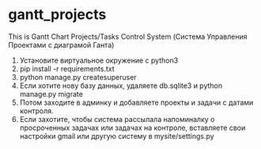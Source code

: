 # gantt_projects
This is Gantt Chart Projects/Tasks Control System (Система Управления Проектами с диаграмой Ганта)
1) Установите виртуальное окружение с python3
2) pip install -r requirements.txt
3) python manage.py createsuperuser
4) Если хотите нову базу данных, удаляете db.sqlite3 и python manage.py migrate
5) Потом заходите в админку и добавляете проекты и задачи с датами контроля.
6) Если захотите, чтобы система рассылала напоминалку о просроченных задачах или задачах на контроле, вставляете свои настройки gmail или другую систему в mysite/settings.py
